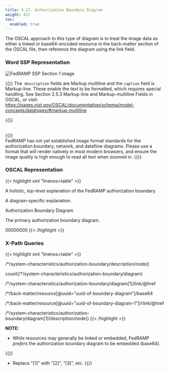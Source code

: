 ```yaml
---
title: 4.17. Authorization Boundary Diagram
weight: 417
toc:
  enabled: true
---
```

The OSCAL approach to this type of diagram is to treat the image data as either a linked or base64-encoded resource in the back-matter section of the OSCAL file, then reference the diagram using the link field.

### **Word SSP Representation**

<img src="/img/ssp-figure-4_17.png" alt="FedRAMP SSP Section 1 image">


{{<callout>}}
The``` description``` fields are Markup multiline and the ```caption``` field is Markup-line. These enable the text to be formatted, which requires special handling. See Section 2.5.3 Markup-line and Markup-multiline Fields in OSCAL, or visit: <br>
https://pages.nist.gov/OSCAL/documentation/schema/model-concepts/datatypes/#markup-multiline

{{</callout>}}  
<br>

{{<callout>}}  
FedRAMP has not yet established image format standards for the authorization boundary, network, and dataflow diagrams. Please use a format that will render natively in most modern browsers, and ensure the image quality is high enough to read all text when zoomed in.
{{</callout>}}  

### **OSCAL Representation**

{{< highlight xml "linenos=table" >}}
<system-characteristics>
      <!-- leveraged-authorization -->
      <authorization-boundary>
         <description>
            <p>A holistic, top-level explanation of the FedRAMP authorization boundary.</p>
         </description>
         <diagram uuid="uuid-value">
            <description><p>A diagram-specific explanation.</p></description>
            <link href="#uuid-of-boundary-diagram-1" rel="diagram" />
            <caption>Authorization Boundary Diagram</caption>
         </diagram>
         <!-- repeat diagram assembly for each additional boundary diagram -->
      </authorization-boundary>
      <!-- network-architecture -->
   </system-characteristics>

   <!-- cut -->

   <back-matter>
      <resource uuid="uuid-of-boundary-diagram-1">
         <description><p>The primary authorization boundary diagram.</p></description>
         <base64 filename="architecture-main.png" media-type="image/png">00000000</base64>
      </resource>
   </back-matter>
{{< /highlight >}}

### **X-Path Queries**
{{< highlight xml "linenos=table" >}}
<!-- Overall Description: -->
/*/system-characteristics/authorization-boundary/description/node()
<!-- Count the Number of Diagrams (There should be at least 1): -->
count(/*/system-characteristics/authorization-boundary/diagram)
<!-- Link to First Diagram: -->
/*/system-characteristics/authorization-boundary/diagram[1]/link/@href


<!-- If the diagram link points to a resource within the OSCAL file: -->
/*/back-matter/resource[@uuid="uuid-of-boundary-diagram"]/base64
<!-- OR: -->
/*/back-matter/resource[@uuid="uuid-of-boundary-diagram-1"]/rlink/@href
<!-- Diagram-specific Description: -->
/*/system-characteristics/authorization-boundary/diagram[1]/description/node()
{{< /highlight >}}

**NOTE:** 
- While resources may generally be linked or embedded, FedRAMP *prefers* the authorization boundary diagram to be embedded (base64).

{{<callout>}}
- Replace "[1]" with "[2]", "[3]", etc.
{{</callout>}}  